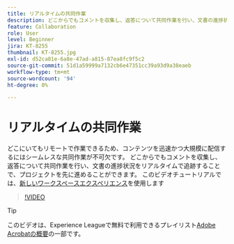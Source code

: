 ```yaml
---
title: リアルタイムの共同作業
description: どこからでもコメントを収集し、返答について共同作業を行い、文書の進捗状況をリアルタイムで追跡することで、プロジェクトを進めることができます
feature: Collaboration
role: User
level: Beginner
jira: KT-8255
thumbnail: KT-8255.jpg
exl-id: d52ca81e-6a8e-47ad-a815-87ea8fc9f5c2
source-git-commit: 51d1a59999a7132cb6e47351cc39a93d9a38eaeb
workflow-type: tm+mt
source-wordcount: '94'
ht-degree: 0%

---
```


# リアルタイムの共同作業

どこにいてもリモートで作業できるため、コンテンツを迅速かつ大規模に配信するにはシームレスな共同作業が不可欠です。 どこからでもコメントを収集し、返答について共同作業を行い、文書の進捗状況をリアルタイムで追跡することで、プロジェクトを先に進めることができます。 このビデオチュートリアルでは、[新しいワークスペースエクスペリエンス](new-workspace.md)を使用します

>[!VIDEO](https://video.tv.adobe.com/v/337500?quality=12&learn=on&hidetitle=true)

>[!TIP]
>
>このビデオは、Experience Leagueで無料で利用できるプレイリスト[Adobe Acrobatの概要](https://experienceleague.adobe.com/en/playlists/acrobat-get-started-business-users)の一部です。
